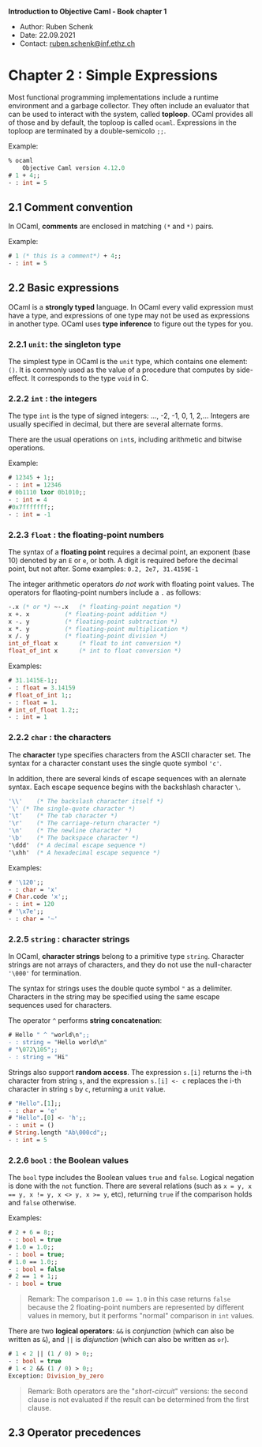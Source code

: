 **Introduction to Objective Caml - Book chapter 1**

- Author: Ruben Schenk
- Date: 22.09.2021
- Contact: ruben.schenk@inf.ethz.ch

# Chapter 2 : Simple Expressions

Most functional programming implementations include a runtime environment and a garbage collector. They often include an evaluator that can be used to interact with the system, called **toploop**. OCaml provides all of those and by default, the toploop is called `ocaml`. Expressions in the toploop are terminated by a double-semicolo `;;`.

Example:

```ocaml
% ocaml
	Objective Caml version 4.12.0
# 1 + 4;;
- : int = 5
```

## 2.1 Comment convention

In OCaml, **comments** are enclosed in matching `(*` and `*)` pairs.

Example:

```ocaml
# 1 (* this is a comment*) + 4;;
- : int = 5
```

## 2.2 Basic expressions

OCaml is a **strongly typed** language. In OCaml every valid expression must have a type, and expressions of one type may not be used as expressions in another type. OCaml uses **type inference** to figure out the types for you.

### 2.2.1 `unit`: the singleton type

The simplest type in OCaml is the `unit` type, which contains one element: `()`. It is commonly used as the value of a procedure that computes by side-effect. It corresponds to the type `void` in C.

### 2.2.2 `int` : the integers

The type `int` is the type of signed integers: ..., -2, -1, 0, 1, 2,... Integers are usually specified in decimal, but there are several alternate forms.

There are the usual operations on `int`s, including arithmetic and bitwise operations.

Example:

```ocaml
# 12345 + 1;;
- : int = 12346
# 0b1110 lxor 0b1010;;
- : int = 4
#0x7fffffff;;
- : int = -1
```

### 2.2.3 `float` : the floating-point numbers

The syntax of a **floating point** requires a decimal point, an exponent (base 10) denoted by an `E` or `e`, or both. A digit is required before the decimal point, but not after. Some examples: `0.2, 2e7, 31.4159E-1`

The integer arithmetic operators *do not work* with floating point values. The operators for flaoting-point numbers include a `.` as follows:

```ocaml
-.x (* or *) ~-.x	(* floating-point negation *)
x +. x			(* floating-point addition *)
x -. y			(* floating-point subtraction *)
x *. y			(* floating-point multiplication *)
x /. y			(* floating-point division *)
int_of_float x		(* float to int conversion *)
float_of_int x		(* int to float conversion *)
```

Examples:

```ocaml
# 31.1415E-1;;
- : float = 3.14159
# float_of_int 1;;
- : float = 1.
# int_of_float 1.2;;
- : int = 1
```

### 2.2.2 `char` : the characters

The **character** type specifies characters from the ASCII character set. The syntax for a character constant uses the single quote symbol `'c'`.

In addition, there are several kinds of escape sequences with an alernate syntax. Each escape sequence begins with the backshlash character `\`.

```ocaml
'\\'	(* The backslash character itself *)
'\'	(* The single-quote character *)
'\t'	(* The tab character *)
'\r'	(* The carriage-return character *)
'\n'	(* The newline character *)
'\b'	(* The backspace character *)
'\ddd'	(* A decimal escape sequence *)
'\xhh'	(* A hexadecimal escape sequence *)
```

Examples:

```ocaml
# '\120';;
- : char = 'x'
# Char.code 'x';;
- : int = 120
# '\x7e';;
- : char = '~'
```

### 2.2.5 `string` : character strings

In OCaml, **character strings** belong to a primitive type `string`. Character strings are not arrays of characters, and they do not use the null-character `'\000'` for termination.

The syntax for strings uses the double quote symbol `"` as a delimiter. Characters in the string may be specified using the same escape sequences used for characters.

The operator `^` performs **string concatenation**:

```ocaml
# Hello " ^ "world\n";;
- : string = "Hello world\n"
# "\072\105";;
- : string = "Hi"
```

Strings also support **random access**. The expression `s.[i]` returns the i-th character from string `s`, and the expression `s.[i] <- c` replaces the i-th character in string `s` by `c`, returning a `unit` value.

```ocaml
# "Hello".[1];;
- : char = 'e'
# "Hello".[0] <- 'h';;
- : unit = ()
# String.length "Ab\000cd";;
- : int = 5
```

### 2.2.6 `bool` : the Boolean values

The `bool` type includes the Boolean values `true` and `false`. Logical negation is done with the `not` function. There are several relations (such as `x = y, x == y, x != y, x <> y, x >= y`, etc), returning `true` if the comparison holds and `false` otherwise.

Examples:

```ocaml
# 2 + 6 = 8;;
- : bool = true
# 1.0 = 1.0;;
- : bool = true;
# 1.0 == 1.0;;
- : bool = false
# 2 == 1 + 1;;
- : bool = true
```

> Remark: The comparison `1.0 == 1.0` in this case returns `false` because the 2 floating-point numbers are represented by different values in memory, but it performs "normal" comparison in `int` values.

There are two **logical operators**: `&&` is *conjunction* (which can also be written as `&`), and `||` is *disjunction* (which can also be written as `or`).

```ocaml
# 1 < 2 || (1 / 0) > 0;;
- : bool = true
# 1 < 2 && (1 / 0) > 0;;
Exception: Division_by_zero
```

> Remark: Both operators are the "*short-circuit*" versions: the second clause is not evaluated if the result can be determined from the first clause.

## 2.3 Operator precedences
